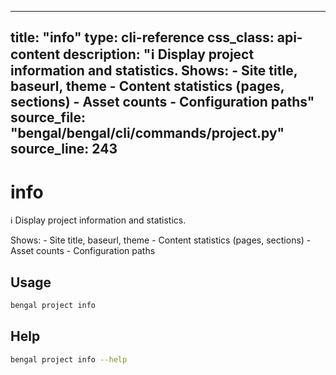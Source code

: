 
---
title: "info"
type: cli-reference
css_class: api-content
description: "ℹ️  Display project information and statistics.  Shows:     - Site title, baseurl, theme     - Content statistics (pages, sections)     - Asset counts     - Configuration paths"
source_file: "bengal/bengal/cli/commands/project.py"
source_line: 243
---

# info

ℹ️  Display project information and statistics.

Shows:
    - Site title, baseurl, theme
    - Content statistics (pages, sections)
    - Asset counts
    - Configuration paths


## Usage

```bash
bengal project info
```





## Help

```bash
bengal project info --help
```